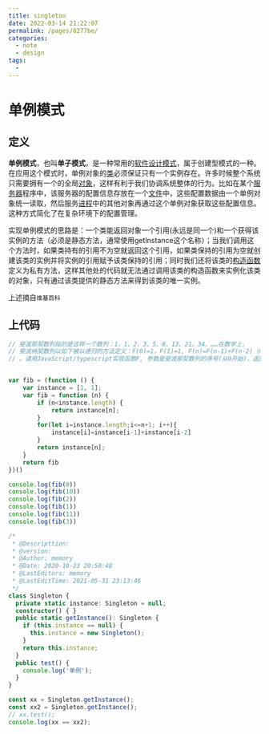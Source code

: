 ```yaml
---
title: singleton
date: 2022-03-14 21:22:07
permalink: /pages/8277be/
categories:
  - note
  - design
tags:
  - 
---
```

# 单例模式

## 定义

**单例模式**，也叫**单子模式**，是一种常用的[软件设计模式](https://zh.wikipedia.org/wiki/软件设计模式)，属于创建型模式的一种。在应用这个模式时，单例对象的[类](https://zh.wikipedia.org/wiki/类_(计算机科学))必须保证只有一个实例存在。许多时候整个系统只需要拥有一个的全局[对象](https://zh.wikipedia.org/wiki/对象)，这样有利于我们协调系统整体的行为。比如在某个[服务器](https://zh.wikipedia.org/wiki/服务器)程序中，该服务器的配置信息存放在一个[文件](https://zh.wikipedia.org/wiki/文件)中，这些配置数据由一个单例对象统一读取，然后服务[进程](https://zh.wikipedia.org/wiki/进程)中的其他对象再通过这个单例对象获取这些配置信息。这种方式简化了在复杂环境下的配置管理。 

实现单例模式的思路是：一个类能返回对象一个引用(永远是同一个)和一个获得该实例的方法（必须是静态方法，通常使用getInstance这个名称）；当我们调用这个方法时，如果类持有的引用不为空就返回这个引用，如果类保持的引用为空就创建该类的实例并将实例的引用赋予该类保持的引用；同时我们还将该类的[构造函数](https://zh.wikipedia.org/wiki/构造函数)定义为私有方法，这样其他处的代码就无法通过调用该类的构造函数来实例化该类的对象，只有通过该类提供的静态方法来得到该类的唯一实例。	

上述摘自`维基百科`

## 上代码

```js
// 斐波那契数列指的是这样一个数列：1、1、2、3、5、8、13、21、34、……在数学上，
// 斐波纳契数列以如下被以递归的方法定义：F(0)=1，F(1)=1, F(n)=F(n-1)+F(n-2)（n>2，n∈N*）
// 。请用JavaScript/typescript实现函数F, 参数是斐波那契数列的序号(从0开始)，返回值是当前序号的值


var fib = (function () {
    var instance = [1, 1];
    var fib = function (n) {
        if (n<instance.length) {
            return instance[n];
        }
        for(let i=instance.length;i<=n+1; i++){
            instance[i]=instance[i-1]+instance[i-2]
        }
        return instance[n];
    }
    return fib
})()

console.log(fib(0))
console.log(fib(10))
console.log(fib(2))
console.log(fib(1))
console.log(fib(11))
console.log(fib(3))
```



```typescript
/*
 * @Descripttion: 
 * @version: 
 * @Author: memory
 * @Date: 2020-10-23 20:50:48
 * @LastEditors: memory
 * @LastEditTime: 2021-05-31 23:13:46
 */
class Singleton {
  private static instance: Singleton = null;
  constructor() { }
  public static getInstance(): Singleton {
    if (this.instance == null) {
      this.instance = new Singleton();
    }
    return this.instance;
  }
  public test() {
    console.log('单例');
  }
}

const xx = Singleton.getInstance();
const xx2 = Singleton.getInstance();
// xx.test();
console.log(xx == xx2);
```

